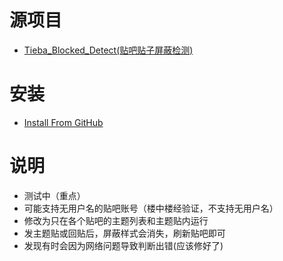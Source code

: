 # 源项目
* [Tieba_Blocked_Detect(贴吧贴子屏蔽检测)](https://github.com/FirefoxBar/userscript/tree/master/Tieba_Blocked_Detect)
# 安装
- [Install From GitHub](https://github.com/shitianshiwa/baidu-tieba-userscript/raw/master/%E8%B4%B4%E5%90%A7%E8%B4%B4%E5%AD%90%E5%B1%8F%E8%94%BD%E6%A3%80%E6%B5%8B/%E8%B4%B4%E5%90%A7%E8%B4%B4%E5%AD%90%E5%B1%8F%E8%94%BD%E6%A3%80%E6%B5%8B(%E5%85%BC%E5%AE%B9%E7%89%88)/%E8%B4%B4%E5%90%A7%E8%B4%B4%E5%AD%90%E5%B1%8F%E8%94%BD%E6%A3%80%E6%B5%8B(%E5%85%BC%E5%AE%B9%E7%89%88).user.js)
# 说明
* 测试中（重点）
* 可能支持无用户名的贴吧账号（楼中楼经验证，不支持无用户名）
* 修改为只在各个贴吧的主题列表和主题贴内运行
* 发主题贴或回贴后，屏蔽样式会消失，刷新贴吧即可
* 发现有时会因为网络问题导致判断出错(应该修好了)
